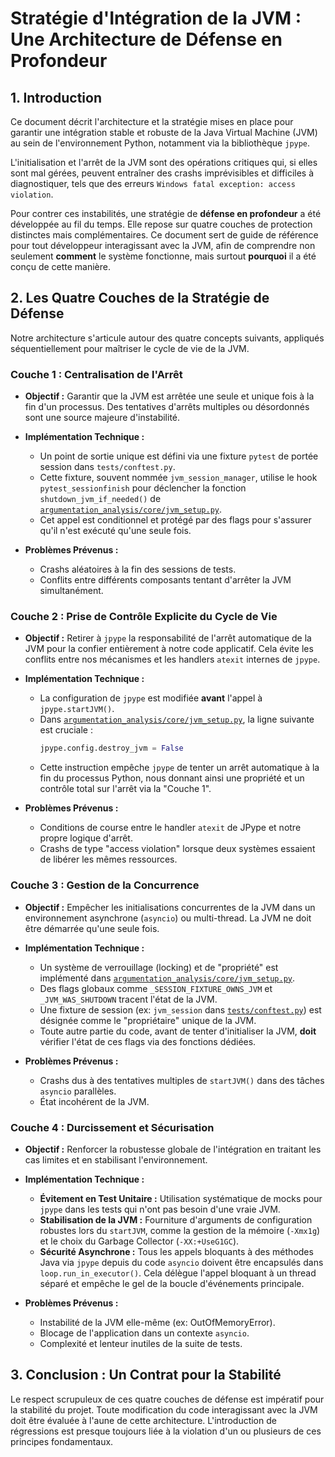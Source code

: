 # Stratégie d'Intégration de la JVM : Une Architecture de Défense en Profondeur

## 1. Introduction

Ce document décrit l'architecture et la stratégie mises en place pour garantir une intégration stable et robuste de la Java Virtual Machine (JVM) au sein de l'environnement Python, notamment via la bibliothèque `jpype`.

L'initialisation et l'arrêt de la JVM sont des opérations critiques qui, si elles sont mal gérées, peuvent entraîner des crashs imprévisibles et difficiles à diagnostiquer, tels que des erreurs `Windows fatal exception: access violation`.

Pour contrer ces instabilités, une stratégie de **défense en profondeur** a été développée au fil du temps. Elle repose sur quatre couches de protection distinctes mais complémentaires. Ce document sert de guide de référence pour tout développeur interagissant avec la JVM, afin de comprendre non seulement **comment** le système fonctionne, mais surtout **pourquoi** il a été conçu de cette manière.

## 2. Les Quatre Couches de la Stratégie de Défense

Notre architecture s'articule autour des quatre concepts suivants, appliqués séquentiellement pour maîtriser le cycle de vie de la JVM.

### Couche 1 : Centralisation de l'Arrêt

*   **Objectif :** Garantir que la JVM est arrêtée une seule et unique fois à la fin d'un processus. Des tentatives d'arrêts multiples ou désordonnés sont une source majeure d'instabilité.

*   **Implémentation Technique :**
    *   Un point de sortie unique est défini via une fixture `pytest` de portée session dans `tests/conftest.py`.
    *   Cette fixture, souvent nommée `jvm_session_manager`, utilise le hook `pytest_sessionfinish` pour déclencher la fonction `shutdown_jvm_if_needed()` de [`argumentation_analysis/core/jvm_setup.py`](argumentation_analysis/core/jvm_setup.py).
    *   Cet appel est conditionnel et protégé par des flags pour s'assurer qu'il n'est exécuté qu'une seule fois.

*   **Problèmes Prévenus :**
    *   Crashs aléatoires à la fin des sessions de tests.
    *   Conflits entre différents composants tentant d'arrêter la JVM simultanément.

### Couche 2 : Prise de Contrôle Explicite du Cycle de Vie

*   **Objectif :** Retirer à `jpype` la responsabilité de l'arrêt automatique de la JVM pour la confier entièrement à notre code applicatif. Cela évite les conflits entre nos mécanismes et les handlers `atexit` internes de `jpype`.

*   **Implémentation Technique :**
    *   La configuration de `jpype` est modifiée **avant** l'appel à `jpype.startJVM()`.
    *   Dans [`argumentation_analysis/core/jvm_setup.py`](argumentation_analysis/core/jvm_setup.py), la ligne suivante est cruciale :
        ```python
        jpype.config.destroy_jvm = False
        ```
    *   Cette instruction empêche `jpype` de tenter un arrêt automatique à la fin du processus Python, nous donnant ainsi une propriété et un contrôle total sur l'arrêt via la "Couche 1".

*   **Problèmes Prévenus :**
    *   Conditions de course entre le handler `atexit` de JPype et notre propre logique d'arrêt.
    *   Crashs de type "access violation" lorsque deux systèmes essaient de libérer les mêmes ressources.

### Couche 3 : Gestion de la Concurrence

*   **Objectif :** Empêcher les initialisations concurrentes de la JVM dans un environnement asynchrone (`asyncio`) ou multi-thread. La JVM ne doit être démarrée qu'une seule fois.

*   **Implémentation Technique :**
    *   Un système de verrouillage (locking) et de "propriété" est implémenté dans [`argumentation_analysis/core/jvm_setup.py`](argumentation_analysis/core/jvm_setup.py).
    *   Des flags globaux comme `_SESSION_FIXTURE_OWNS_JVM` et `_JVM_WAS_SHUTDOWN` tracent l'état de la JVM.
    *   Une fixture de session (ex: `jvm_session` dans [`tests/conftest.py`](tests/conftest.py)) est désignée comme le "propriétaire" unique de la JVM.
    *   Toute autre partie du code, avant de tenter d'initialiser la JVM, **doit** vérifier l'état de ces flags via des fonctions dédiées.

*   **Problèmes Prévenus :**
    *   Crashs dus à des tentatives multiples de `startJVM()` dans des tâches `asyncio` parallèles.
    *   État incohérent de la JVM.

### Couche 4 : Durcissement et Sécurisation

*   **Objectif :** Renforcer la robustesse globale de l'intégration en traitant les cas limites et en stabilisant l'environnement.

*   **Implémentation Technique :**
    *   **Évitement en Test Unitaire :** Utilisation systématique de mocks pour `jpype` dans les tests qui n'ont pas besoin d'une vraie JVM.
    *   **Stabilisation de la JVM :** Fourniture d'arguments de configuration robustes lors du `startJVM`, comme la gestion de la mémoire (`-Xmx1g`) et le choix du Garbage Collector (`-XX:+UseG1GC`).
    *   **Sécurité Asynchrone :** Tous les appels bloquants à des méthodes Java via `jpype` depuis du code `asyncio` doivent être encapsulés dans `loop.run_in_executor()`. Cela délègue l'appel bloquant à un thread séparé et empêche le gel de la boucle d'événements principale.

*   **Problèmes Prévenus :**
    *   Instabilité de la JVM elle-même (ex: OutOfMemoryError).
    *   Blocage de l'application dans un contexte `asyncio`.
    *   Complexité et lenteur inutiles de la suite de tests.

## 3. Conclusion : Un Contrat pour la Stabilité

Le respect scrupuleux de ces quatre couches de défense est impératif pour la stabilité du projet. Toute modification du code interagissant avec la JVM doit être évaluée à l'aune de cette architecture. L'introduction de régressions est presque toujours liée à la violation d'un ou plusieurs de ces principes fondamentaux.